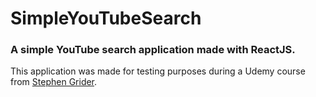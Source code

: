 # SimpleYouTubeSearch

### A simple YouTube search application made with ReactJS.


This application was made for testing purposes during a Udemy course from [Stephen Grider](https://github.com/StephenGrider).

